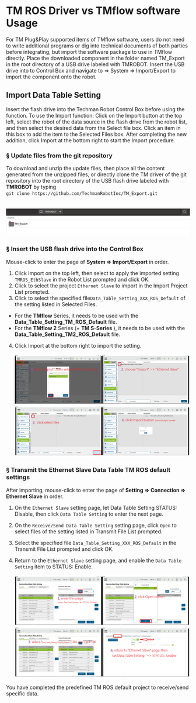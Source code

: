 # __TM ROS Driver vs TMflow software Usage__

For TM Plug&Play supported items of TMflow software, users do not need to write additional programs or dig into technical documents of both parties before integrating, but import the software package to use in TMflow directly. Place the downloaded component in the folder named TM_Export in the root directory of a USB drive labeled with TMROBOT. Insert the USB drive into to Control Box and navigate to &rArr;  System &rArr; Import/Export to import the component onto the robot.

## __Import Data Table Setting__
Insert the flash drive into the Techman Robot Control Box before using the function.
To use the Import function: Click on the Import button at the top left, select the robot of the data source in the flash drive from the robot list, and then select the desired data from the Select file box. Click an item in this box to add the item to the Selected Files box. After completing the new addition, click Import at the bottom right to start the Import procedure.

### &sect; Update files from the git repository
To download and unzip the update files, then place all the content generated from the unzipped files, or directly clone the TM driver of the git repository into the root directory of the USB flash drive labeled with __TMROBOT__ by typing<br/>
``git clone https://github.com/TechmanRobotInc/TM_Export.git``<br/>
<br/>
<br/>
    ![Usb_Label_Name_TMROBOT.png](figures/Usb_Label_Name_TMROBOT.png)

### &sect; Insert the USB flash drive into the Control Box

Mouse-click to enter the page of __System &rArr; Import/Export__ in order.<br/>  
1. Click Import on the top left, then select to apply the imported setting ``TMROS_EthSlave`` in the Robot List prompted and click OK.<br/>
2. Click to select the project ``Ethernet Slave`` to import in the Import Project List prompted.<br/>
3. Click to select the specified file``Data_Table_Setting_XXX_ROS_Default`` of the setting listed in Selected Files.
 -  For the __TMflow__ Series, it needs to be used with the __Data_Table_Setting_TM_ROS_Default__ file.<br/>
 -  For the __TMflow 2__ Series (+ __TM S-Series__ ), it needs to be used with the __Data_Table_Setting_TM2_ROS_Default__ file.<br/>

 4. Click Import at the bottom right to import the setting.<br/>

    ![Import_TMROS_EthSlave.png](figures/Import_TMROS_EthSlave.png)

### &sect; Transmit the __Ethernet Slave Data Table__ TM ROS default settings
 After importing, mouse-click to enter the page of __Setting &rArr; Connection &rArr; Ethernet Slave__ in order.<br/> 

 1. On the ``Ethernet Slave`` setting page, let Data Table Setting STATUS: Disable, then click ``Data Table Setting`` to enter the next page.<br/>
 2. On the ``Receive/Send Data Table Setting`` setting page, click ``Open`` to select files of the setting listed in Transmit File List prompted.<br/>
 3. Select the specified file ``Data_Table_Setting_XXX_ROS_Default`` in the Transmit File List prompted and click OK.<br/>
 4. Return to the ``Ethernet Slave`` setting page, and enable the `Data Table Setting` item to STATUS: Enable.<br/>

    ![Import_TMROS_Data_Table_Setting.png](figures/Import_TMROS_Data_Table_Setting.png)

You have completed the predefined TM ROS default project to receive/send specific data. 

